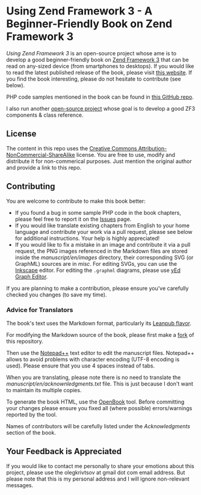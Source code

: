 # Using Zend Framework 3 - A Beginner-Friendly Book on Zend Framework 3

*Using Zend Framework 3* is an open-source project whose ame is to develop a good beginner-friendly book on [Zend Framework 3](https://framework.zend.com/about) that can be read on any-sized device (from smartphones to desktops). If you would like to read the latest published release of the book, please visit [this website](https://olegkrivtsov.github.io/using-zend-framework-3-book/html). If you find the book interesting, please do not hesitate to contribute (see below).

PHP code samples mentioned in the book can be found in [this GitHub repo](https://github.com/olegkrivtsov/using-zf3-book-samples). 

I also run another [open-source project](https://github.com/olegkrivtsov/zf3-api-reference) whose goal is to develop a good ZF3 components & class reference.

## License

The content in this repo uses the [Creative Commons Attribution-NonCommercial-ShareAlike](https://creativecommons.org/licenses/by-nc-sa/4.0/) license. You are free to use, modify and distribute it for non-commerical purposes. Just mention the original author and provide a link to this repo.

## Contributing

You are welcome to contribute to make this book better:

  * If you found a bug in some sample PHP code in the book chapters, please feel free to report it on the [Issues](https://github.com/olegkrivtsov/using-zend-framework-3-book/issues) page.   
  * If you would like translate existing chapters from English to your home language and contribute your work via a pull request, please see below for additional instructions. Your help is highly appreciated!
  * If you would like to fix a mistake in an image and contribute it via a pull request, the PNG images referenced in the Markdown files are stored inside the *manuscript/en/images* directory, their corresponding SVG (or GraphML) sources are in *misc*. For editing SVGs, you can use the [Inkscape](https://inkscape.org/ru/download/) editor. For editing the `.graphml` diagrams, please use [yEd Graph Editor](https://www.yworks.com/products/yed).

If you are planning to make a contribution, please ensure you've carefully checked you changes (to save my time).

### Advice for Translators
  
The book's text uses the Markdown format, particularly its [Leanpub flavor](https://leanpub.com/help/manual). 
  
For modifying the Markdown source of the book, please first make a [fork](https://help.github.com/articles/fork-a-repo/) of this repository. 

Then use the [Notepad++](https://notepad-plus-plus.org/) text editor to edit the manuscript files. Notepad++ allows
to avoid problems with character encoding (UTF-8 encoding is used). Please ensure that you use 4 spaces instead of tabs.  

When you are translating, please note there is no need to translate the *manuscript/en/acknownledgments.txt* file. This is just because I don't want to maintain its multiple copies. 

To generate the book HTML, use the [OpenBook](https://github.com/olegkrivtsov/openbook) tool. Before committing your changes please ensure you fixed all (where possible) errors/warnings reported by the tool.

Names of contributors will be carefully listed under the *Acknowledgments* section of the book. 

## Your Feedback is Appreciated

If you would like to contact me personally to share your emotions about this project, please use the olegkrivtsov at gmail dot com email address. But please note that this is my personal address and I will ignore non-relevant messages.
